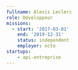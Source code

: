 ```yaml
---
fullname: Alexis Leclerc
role: Développeur
missions:
  - start: '2017-03-01'
    end: '2019-12-31'
    status: independent
    employer: octo
startups:
    - api-entreprise
---
```

